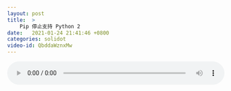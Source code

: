 ```yaml
---
layout: post
title:  >
    Pip 停止支持 Python 2
date:   2021-01-24 21:41:46 +0800
categories: solidot
video-id: QbddaWznxMw
---
```


<audio src="/assets/26d6a2f0ea0b7913dfb746dbf8b41fed.mp3" style="width: 100%;" controls></audio>

